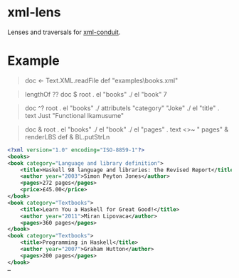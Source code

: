 xml-lens
========

Lenses and traversals for [xml-conduit](http://hackage.haskell.org/package/xml-conduit).

Example
========

> doc <- Text.XML.readFile def "examples\\books.xml"

> lengthOf ?? doc $ root . el "books" ./ el "book"
7

> doc ^? root . el "books" ./ attributeIs "category" "Joke" ./ el "title" . text
Just "Functional Ikamusume"

> doc & root . el "books" ./ el "book" ./ el "pages" . text <>~ " pages" & renderLBS def & BL.putStrLn
```xml
<?xml version="1.0" encoding="ISO-8859-1"?>
<books>
<book category="Language and library definition">
    <title>Haskell 98 language and libraries: the Revised Report</title>
    <author year="2003">Simon Peyton Jones</author>
    <pages>272 pages</pages>
    <price>£45.00</price>
</book>
<book category="Textbooks">
    <title>Learn You a Haskell for Great Good!</title>
    <author year="2011">Miran Lipovaca</author>
    <pages>360 pages</pages>
</book>
<book category="Textbooks">
    <title>Programming in Haskell</title>
    <author year="2007">Graham Hutton</author>
    <pages>200 pages</pages>
</book>
…
```